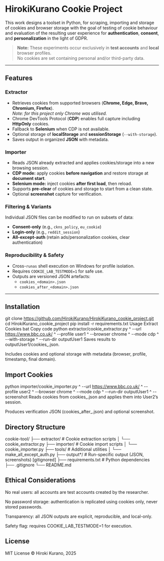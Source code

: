 # HirokiKurano Cookie Project

This work designs a toolset in Python, for scraping, importing and storage of cookies and browser storage with the goal of testing of cookie behaviour and evaluation of the resulting user experience for **authentication**, **consent**, and **personalization** in the light of GDPR.

> **Note:** These experiments occur exclusively in **test accounts** and **local** browser profiles.  
> No cookies are set containing personal and/or third-party data.

---

## Features

### Extractor
- Retrieves cookies from supported browsers (**Chrome, Edge, Brave, Chromium, Firefox**).  
  *Note: for this project only Chrome was utilised.*
- Chrome DevTools Protocol (**CDP**) enables full capture including **HttpOnly** cookies.
- Fallback to **Selenium** when CDP is not available.
- Optional storage of **localStorage** and **sessionStorage** (`--with-storage`).
- Saves output in organized **JSON** with metadata.

### Importer
- Reads JSON already extracted and applies cookies/storage into a new browsing session.
- **CDP mode:** apply cookies **before navigation** and restore storage at **document start**.
- **Selenium mode:** inject cookies **after first load**, then reload.
- Supports **pre-clear** of cookies and storage to start from a clean state.
- Optional **screenshot** capture for verification.

### Filtering & Variants
Individual JSON files can be modified to run on subsets of data:
- **Consent-only** (e.g., `ckns_policy`, `eu_cookie`)
- **Login-only** (e.g., `reddit_session`)
- **All-except-auth** (retain ads/personalization cookies, clear authentication)

### Reproducibility & Safety
- Cross-`runas` shell execution on Windows for profile isolation.
- Requires `COOKIE_LAB_TESTMODE=1` for safe use.
- Outputs are versioned JSON artefacts:
  - `cookies_<domain>.json`
  - `cookies_after_<domain>.json`

---

## Installation

git clone https://github.com/HirokiKurano/HirokiKurano_cookie_project.git
cd HirokiKurano_cookie_project
pip install -r requirements.txt
Usage
Extract Cookies
bat
Copy code
python extractor/cookie_extractor.py ^
  --url https://www.bbc.co.uk/ ^
  --profile user1 ^
  --browser chrome ^
  --mode cdp ^
  --with-storage ^
  --run-dir outputUser1
Saves results to outputUser1/cookies_<domain>.json.

Includes cookies and optional storage with metadata (browser, profile, timestamp, final domain).

## Import Cookies

python importer/cookie_importer.py ^
  --url https://www.bbc.co.uk/ ^
  --profile user2 ^
  --browser chrome ^
  --mode cdp ^
  --run-dir outputUser1 ^
  --screenshot
Reads cookies from cookies_<domain>.json and applies them into User2’s session.

Produces verification JSON (cookies_after_<domain>.json) and optional screenshot.

## Directory Structure

cookie-tool/
├── extractor/              # Cookie extraction scripts
│   └── cookie_extractor.py
├── importer/               # Cookie import scripts
│   └── cookie_importer.py
├── tools/                  # Additional utilities
│   └── make_all_except_auth.py
├── output*/                # Run-specific output (JSON, screenshots) [gitignored]
├── requirements.txt        # Python dependencies
├── .gitignore
└── README.md

## Ethical Considerations
No real users: all accounts are test accounts created by the researcher.

No password storage: authentication is replicated using cookies only, never stored passwords.

Transparency: all JSON outputs are explicit, reproducible, and local-only.

Safety flag: requires COOKIE_LAB_TESTMODE=1 for execution.

## License
MIT License © Hiroki Kurano, 2025